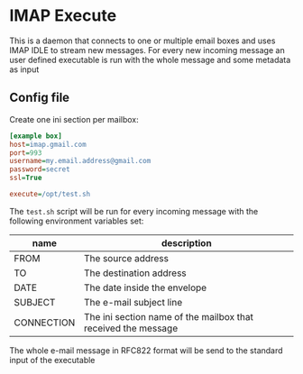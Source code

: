 # IMAP Execute

This is a daemon that connects to one or multiple email boxes and uses IMAP IDLE to stream new messages.
For every new incoming message an user defined executable is run with the whole message and some metadata as input

## Config file

Create one ini section per mailbox:

```ini
[example box]
host=imap.gmail.com
port=993
username=my.email.address@gmail.com
password=secret
ssl=True

execute=/opt/test.sh
```

The `test.sh` script will be run for every incoming message with the following environment variables set:

| name | description             |
| ---  | ----                    |
| FROM | The source address      |
| TO   | The destination address |
| DATE | The date inside the envelope |
| SUBJECT | The e-mail subject line |
| CONNECTION | The ini section name of the mailbox that received the message |

The whole e-mail message in RFC822 format will be send to the standard input of the executable